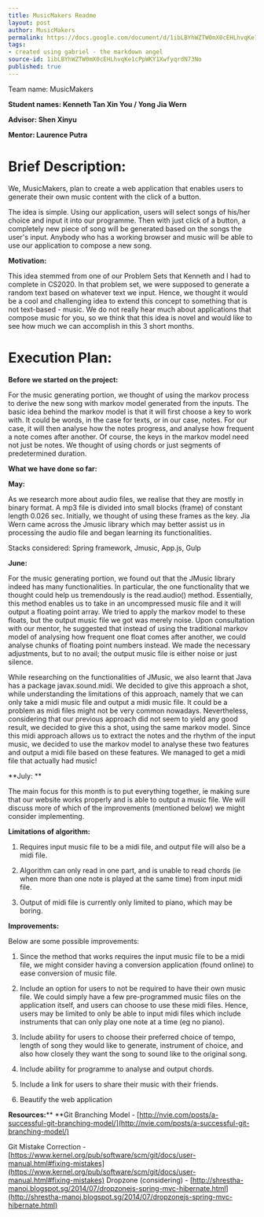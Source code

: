 ```yaml
---
title: MusicMakers Readme
layout: post
author: MusicMakers
permalink: https://docs.google.com/document/d/1ibLBYhWZTW0mX0cEHLhvqKe1cPpWKY1XwfyqrdN73No/edit?usp=sharing
tags:
- created using gabriel - the markdown angel
source-id: 1ibLBYhWZTW0mX0cEHLhvqKe1cPpWKY1XwfyqrdN73No
published: true
---
```

Team name: MusicMakers

**Student names: Kenneth Tan Xin You / Yong Jia Wern**

**Advisor: Shen Xinyu**

**Mentor: Laurence Putra**

# **Brief Description:**

We, MusicMakers, plan to create a web application that enables users to generate their own music content with the click of a button.

 

The idea is simple. Using our application, users will select songs of his/her choice and input it into our programme. Then with just click of a button, a completely new piece of song will be generated based on the songs the user's input. Anybody who has a working browser and music will be able to use our application to compose a new song.

**Motivation:**

 

This idea stemmed from one of our Problem Sets that Kenneth and I had to complete in CS2020. In that problem set, we were supposed to generate a random text based on whatever text we input. Hence, we thought it would be a cool and challenging idea to extend this concept to something that is not text-based - music. We do not really hear much about applications that compose music for you, so we think that this idea is novel and would like to see how much we can accomplish in this 3 short months.

# **Execution Plan:**

**Before we started on the project:**

For the music generating portion, we thought of using the markov process to derive the new song with markov model generated from the inputs. The basic idea behind the markov model is that it will first choose a key to work with. It could be words, in the case for texts, or in our case, notes. For our case, it will then analyse how the notes progress, and analyse how frequent a note comes after another. Of course, the keys in the markov model need not just be notes. We thought of using chords or just segments of predetermined duration. 

**What we have done so far:**

**May:**

As we research more about audio files, we realise that they are mostly in binary format. A mp3 file is divided into small blocks (frame) of constant length 0.026 sec. Initially, we thought of using these frames as the key. Jia Wern came across the Jmusic library which may better assist us in processing the audio file and began learning its functionalities.

Stacks considered: Spring framework, Jmusic, App.js, Gulp

**June:**

For the music generating portion, we found out that the JMusic library indeed has many functionalities. In particular, the one functionality that we thought could help us tremendously is the read.audio() method. Essentially, this method enables us to take in an uncompressed music file and it will output a floating point array. We tried to apply the markov model to these floats, but the output music file we got was merely noise. Upon consultation with our mentor, he suggested that instead of using the traditional markov model of analysing how frequent one float comes after another, we could analyse chunks of floating point numbers instead. We made the necessary adjustments, but to no avail; the output music file is either noise or just silence.

While researching on the functionalities of JMusic, we also learnt that Java has a package javax.sound.midi. We decided to give this approach a shot, while understanding the limitations of this approach, namely that we can only take a midi music file and output a midi music file. It could be a problem as midi files might not be very common nowadays. Nevertheless, considering that our previous approach did not seem to yield any good result, we decided to give this a shot, using the same markov model. Since this midi approach allows us to extract the notes and the rhythm of the input music, we decided to use the markov model to analyse these two features and output a midi file based on these features. We managed to get a midi file that actually had music!

**July: **

The main focus for this month is to put everything together, ie making sure that our website works properly and is able to output a music file. We will discuss more of which of the improvements (mentioned below) we might consider implementing.

**Limitations of algorithm:**

1. Requires input music file to be a midi file, and output file will also be a midi file.

2. Algorithm can only read in one part, and is unable to read chords (ie when more than one note is played at the same time) from input midi file.

3. Output of midi file is currently only limited to piano, which may be boring.

 

**Improvements:**

Below are some possible improvements:

1. Since the method that works requires the input music file to be a midi file, we might consider having a conversion application (found online) to ease conversion of music file.

2. Include an option for users to not be required to have their own music file. We could simply have a few pre-programmed music files on the application itself, and users can choose to use these midi files. Hence, users may be limited to only be able to input midi files which include instruments that can only play one note at a time (eg no piano).

3. Include ability for users to choose their preferred choice of tempo, length of song they would like to generate, instrument of choice, and also how closely they want the song to sound like to the original song. 

4. Include ability for programme to analyse and output chords.

5. Include a link for users to share their music with their friends.

6. Beautify the web application

**Resources:******Git Branching Model - [http://nvie.com/posts/a-successful-git-branching-model/](http://nvie.com/posts/a-successful-git-branching-model/)

Git Mistake Correction - [https://www.kernel.org/pub/software/scm/git/docs/user-manual.html#fixing-mistakes](https://www.kernel.org/pub/software/scm/git/docs/user-manual.html#fixing-mistakes) Dropzone (considering) - [http://shrestha-manoj.blogspot.sg/2014/07/dropzonejs-spring-mvc-hibernate.html](http://shrestha-manoj.blogspot.sg/2014/07/dropzonejs-spring-mvc-hibernate.html)

